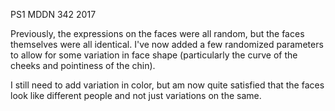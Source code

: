PS1 MDDN 342 2017

Previously, the expressions on the faces were all random, but the faces themselves were all identical. I've now added a few randomized parameters to allow for some variation in face shape (particularly the curve of the cheeks and pointiness of the chin).

I still need to add variation in color, but am now quite satisfied that the faces look like different people and not just variations on the same.


